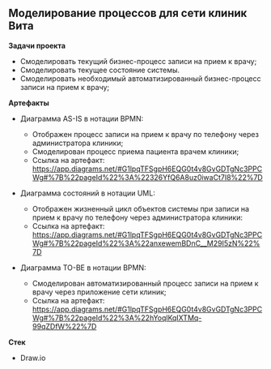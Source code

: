 ## Моделирование процессов для сети клиник Вита

**Задачи проекта**

- Смоделировать текущий бизнес-процесс записи на прием к врачу;
- Смоделировать текущее состояние системы.
- Смоделировать необходимый автоматизированный бизнес-процесс записи на прием к врачу;

**Артефакты**

- Диаграмма AS-IS в нотации BPMN:
  - Отображен процесс записи на прием к врачу по телефону через администратора клиники;
  - Смоделирован процесс приема пациента врачем клиники;
  - Ссылка на артефакт: https://app.diagrams.net/#G1lpqTFSgpH6EQG0t4v8GvGDTgNc3PPCWg#%7B%22pageId%22%3A%22326YfQ6A8uz0iwaCt7I8%22%7D

- Диаграмма состояний в нотации UML:
  - Отображен жизненный цикл объектов системы при записи на прием к врачу по телефону через администратора клиники: 
  - Ссылка на артефакт: https://app.diagrams.net/#G1lpqTFSgpH6EQG0t4v8GvGDTgNc3PPCWg#%7B%22pageId%22%3A%22anxewemBDnC__M29I5zN%22%7D
    
- Диаграмма TO-BE в нотации BPMN:
  - Смоделирован автоматизированный процесс записи на прием к врачу через приложение сети клиник;
  - Ссылка на артефакт: https://app.diagrams.net/#G1lpqTFSgpH6EQG0t4v8GvGDTgNc3PPCWg#%7B%22pageId%22%3A%22hYoqlKqIXTMq-99qZDfW%22%7D

**Стек**
- Draw.io
